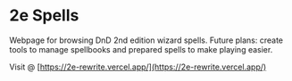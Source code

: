 # 2e Spells

Webpage for browsing DnD 2nd edition wizard spells. Future plans: create tools to manage spellbooks and prepared spells to make playing easier.

Visit @ [https://2e-rewrite.vercel.app/](https://2e-rewrite.vercel.app/)
